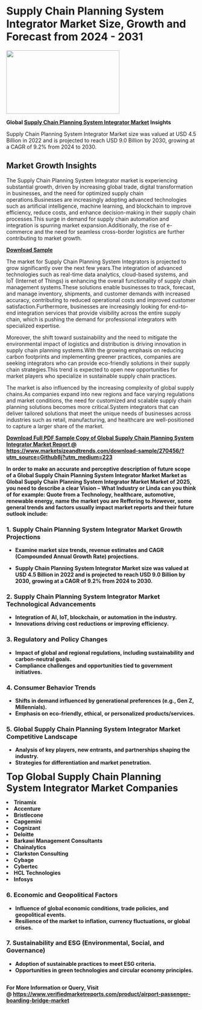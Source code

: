 <H1>Supply Chain Planning System Integrator Market Size, Growth and Forecast from 2024 - 2031</H1><img class="aligncenter size-medium wp-image-584254" src="https://thirdeyenews.in/wp-content/uploads/2024/09/Global-Market-Research-300x168.jpeg" alt="" width="300" height="168" /><p><strong>Global&nbsp;<a href="https://www.marketsizeandtrends.com/download-sample/270456/?utm_source=Github8j?utm_medium=223">Supply Chain Planning System Integrator Market</a> Insights</strong></p><p>Supply Chain Planning System Integrator Market size was valued at USD 4.5 Billion in 2022 and is projected to reach USD 9.0 Billion by 2030, growing at a CAGR of 9.2% from 2024 to 2030.</p><p><h2>Market Growth Insights</h2> <p>The Supply Chain Planning System Integrator market is experiencing substantial growth, driven by increasing global trade, digital transformation in businesses, and the need for optimized supply chain operations.Businesses are increasingly adopting advanced technologies such as artificial intelligence, machine learning, and blockchain to improve efficiency, reduce costs, and enhance decision-making in their supply chain processes.This surge in demand for supply chain automation and integration is spurring market expansion.Additionally, the rise of e-commerce and the need for seamless cross-border logistics are further contributing to market growth.</p> <p><strong><a href="#">Download Sample</a></strong></p> <p>The market for Supply Chain Planning System Integrators is projected to grow significantly over the next few years.The integration of advanced technologies such as real-time data analytics, cloud-based systems, and IoT (Internet of Things) is enhancing the overall functionality of supply chain management systems.These solutions enable businesses to track, forecast, and manage inventory, shipments, and customer demands with increased accuracy, contributing to reduced operational costs and improved customer satisfaction.Furthermore, businesses are increasingly looking for end-to-end integration services that provide visibility across the entire supply chain, which is pushing the demand for professional integrators with specialized expertise.</p> <p>Moreover, the shift toward sustainability and the need to mitigate the environmental impact of logistics and distribution is driving innovation in supply chain planning systems.With the growing emphasis on reducing carbon footprints and implementing greener practices, companies are seeking integrators who can provide eco-friendly solutions in their supply chain strategies.This trend is expected to open new opportunities for market players who specialize in sustainable supply chain practices.</p> <p>The market is also influenced by the increasing complexity of global supply chains.As companies expand into new regions and face varying regulations and market conditions, the need for customized and scalable supply chain planning solutions becomes more critical.System integrators that can deliver tailored solutions that meet the unique needs of businesses across industries such as retail, manufacturing, and healthcare are well-positioned to capture a larger share of the market.</p> <p><strong><a href="#"></p><p><span class=""><strong>Download Full PDF Sample Copy of Global Supply Chain Planning System Integrator Market Report</strong> @ <a href="https://www.marketsizeandtrends.com/download-sample/270456/?utm_source=Github8j?utm_medium=223" target="_blank">https://www.marketsizeandtrends.com/download-sample/270456/?utm_source=Github8j?utm_medium=223</a></span></p><p>In order to make an accurate and perceptive description of future scope of a Global&nbsp;Supply Chain Planning System Integrator Market Market as Global&nbsp;Supply Chain Planning System Integrator Market Market of 2025, you need to describe a clear Vision &ndash; What Industry or Linda can you think of for example: Quote from a Technology, healthcare, automotive, renewable energy, name the market you are Reffering to.However, some general trends and factors usually impact market reports and their future outlook include:</p><h3>1.&nbsp;<strong>Supply Chain Planning System Integrator Market Growth Projections</strong></h3><ul><li>Examine market size trends, revenue estimates and CAGR (Compounded Annual Growth Rate) projections.</li><li><p>Supply Chain Planning System Integrator Market size was valued at USD 4.5 Billion in 2022 and is projected to reach USD 9.0 Billion by 2030, growing at a CAGR of 9.2% from 2024 to 2030.</p></li></ul><h3>2.&nbsp;<strong>Supply Chain Planning System Integrator Market Technological Advancements</strong></h3><ul><li>Integration of AI, IoT, blockchain, or automation in the industry.</li><li>Innovations driving cost reductions or improving efficiency.</li></ul><h3>3.&nbsp;<strong>Regulatory and Policy Changes</strong></h3><ul><li>Impact of global and regional regulations, including sustainability and carbon-neutral goals.</li><li>Compliance challenges and opportunities tied to government initiatives.</li></ul><h3>4.&nbsp;<strong>Consumer Behavior Trends</strong></h3><ul><li>Shifts in demand influenced by generational preferences (e.g., Gen Z, Millennials).</li><li>Emphasis on eco-friendly, ethical, or personalized products/services.</li></ul><h3>5.&nbsp;<strong>Global Supply Chain Planning System Integrator Market Competitive Landscape</strong></h3><ul><li>Analysis of key players, new entrants, and partnerships shaping the industry.</li><li>Strategies for differentiation and market penetration.</li></ul><p data-pm-slice="1 1 []"><span style="color: inherit; font-family: inherit; font-size: 25px;">Top Global Supply Chain Planning System Integrator Market Companies</span></p><div class="" data-test-id=""><p><li>Trinamix</li><li> Accenture</li><li> Bristlecone</li><li> Capgemini</li><li> Cognizant</li><li> Deloitte</li><li> Barkawi Management Consultants</li><li> Chainalytics</li><li> Clarkston Consulting</li><li> Cybage</li><li> Cybertec</li><li> HCL Technologies</li><li> Infosys</li></p></div><h3>6.&nbsp;<strong>Economic and Geopolitical Factors</strong></h3><ul><li>Influence of global economic conditions, trade policies, and geopolitical events.</li><li>Resilience of the market to inflation, currency fluctuations, or global crises.</li></ul><h3>7.&nbsp;<strong>Sustainability and ESG (Environmental, Social, and Governance)</strong></h3><ul><li>Adoption of sustainable practices to meet ESG criteria.</li><li>Opportunities in green technologies and circular economy principles.</li></ul><h2><strong style="font-size: 14px;">For More Information or Query, Visit @&nbsp;</strong><a style="background-color: #ffffff; font-size: 14px;" href="https://www.marketsizeandtrends.com/report/supply-chain-planning-system-integrator-market/" target="_blank">https://www.verifiedmarketreports.com/product/airport-passenger-boarding-bridge-market</a></h2>